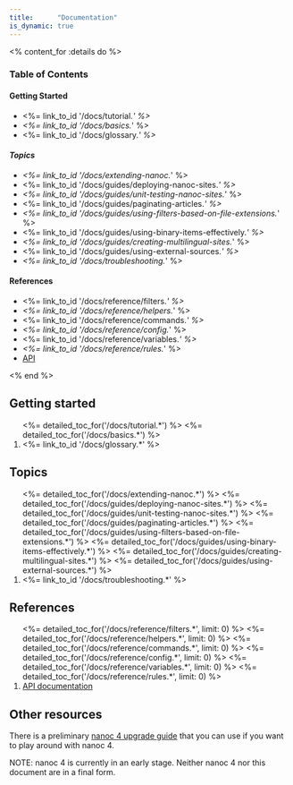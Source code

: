 ```yaml
---
title:      "Documentation"
is_dynamic: true
---
```


<% content_for :details do %>
	<h3>Table of Contents</h3>
	<h4>Getting Started</h4>
	<ul>
		<li><%= link_to_id '/docs/tutorial.*' %></li>
		<li><%= link_to_id '/docs/basics.*' %></li>
		<li><%= link_to_id '/docs/glossary.*' %></li>
	</ul>
	<h4>Topics</h4>
	<ul>
		<li><%= link_to_id '/docs/extending-nanoc.*' %></li>
		<li><%= link_to_id '/docs/guides/deploying-nanoc-sites.*' %></li>
		<li><%= link_to_id '/docs/guides/unit-testing-nanoc-sites.*' %></li>
		<li><%= link_to_id '/docs/guides/paginating-articles.*' %></li>
		<li><%= link_to_id '/docs/guides/using-filters-based-on-file-extensions.*' %></li>
		<li><%= link_to_id '/docs/guides/using-binary-items-effectively.*' %></li>
		<li><%= link_to_id '/docs/guides/creating-multilingual-sites.*' %></li>
		<li><%= link_to_id '/docs/guides/using-external-sources.*' %></li>
		<li><%= link_to_id '/docs/troubleshooting.*' %></li>
	</ul>
	<h4>References</h4>
	<ul>
		<li><%= link_to_id '/docs/reference/filters.*' %></li>
		<li><%= link_to_id '/docs/reference/helpers.*' %></li>
		<li><%= link_to_id '/docs/reference/commands.*' %></li>
		<li><%= link_to_id '/docs/reference/config.*' %></li>
		<li><%= link_to_id '/docs/reference/variables.*' %></li>
		<li><%= link_to_id '/docs/reference/rules.*' %></li>
		<li><a href="/docs/api/">API</a></li>
	</ul>
<% end %>

Getting started
---------------

<ol class="toc big">
  <%= detailed_toc_for('/docs/tutorial.*') %>
  <%= detailed_toc_for('/docs/basics.*') %>
  <li><%= link_to_id '/docs/glossary.*' %></li>
</ol>

Topics
------

<ol class="toc big">
  <%= detailed_toc_for('/docs/extending-nanoc.*') %>
  <%= detailed_toc_for('/docs/guides/deploying-nanoc-sites.*') %>
  <%= detailed_toc_for('/docs/guides/unit-testing-nanoc-sites.*') %>
  <%= detailed_toc_for('/docs/guides/paginating-articles.*') %>
  <%= detailed_toc_for('/docs/guides/using-filters-based-on-file-extensions.*') %>
  <%= detailed_toc_for('/docs/guides/using-binary-items-effectively.*') %>
  <%= detailed_toc_for('/docs/guides/creating-multilingual-sites.*') %>
  <%= detailed_toc_for('/docs/guides/using-external-sources.*') %>
  <li><%= link_to_id '/docs/troubleshooting.*' %></li>
</ol>

References
----------

<ol class="toc">
  <%= detailed_toc_for('/docs/reference/filters.*',   limit: 0) %>
  <%= detailed_toc_for('/docs/reference/helpers.*',   limit: 0) %>
  <%= detailed_toc_for('/docs/reference/commands.*',  limit: 0) %>
  <%= detailed_toc_for('/docs/reference/config.*',    limit: 0) %>
  <%= detailed_toc_for('/docs/reference/variables.*', limit: 0) %>
  <%= detailed_toc_for('/docs/reference/rules.*',     limit: 0) %>
  <li><a href="/docs/api/">API documentation</a></li>
</ol>

Other resources
---------------

There is a preliminary [nanoc 4 upgrade guide](nanoc-4-upgrade-guide) that you can use if you want to play around with nanoc 4.

NOTE: nanoc 4 is currently in an early stage. Neither nanoc 4 nor this document are in a final form.
